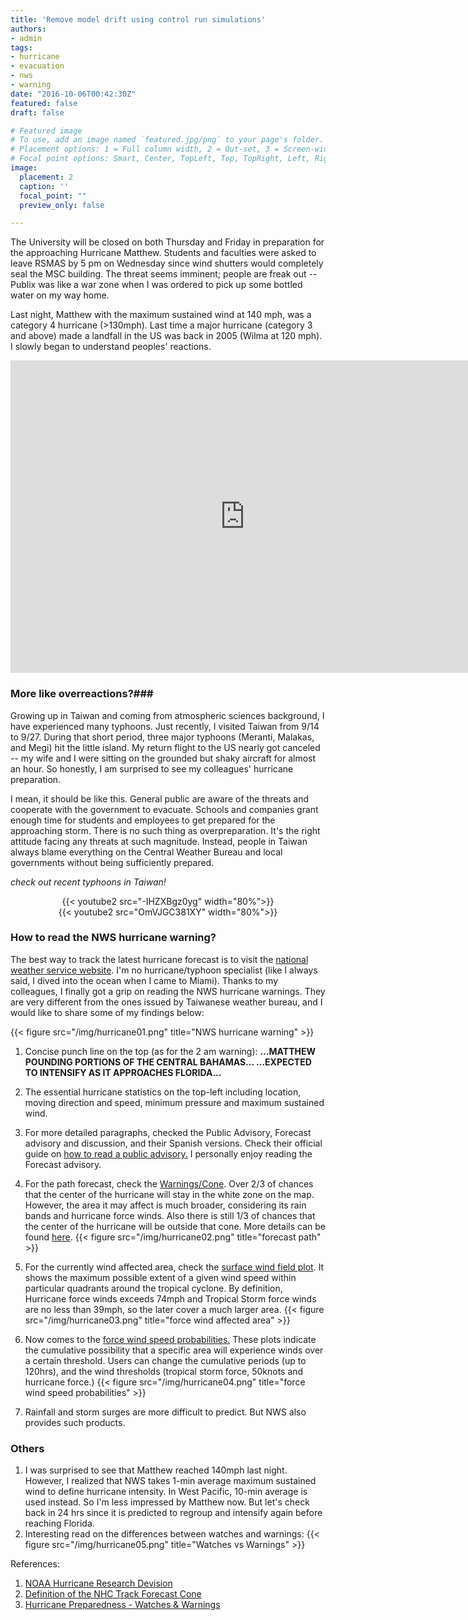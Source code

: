 ```yaml
---
title: 'Remove model drift using control run simulations'
authors:
- admin
tags:
- hurricane
- evacuation
- nws
- warning
date: "2016-10-06T00:42:30Z"
featured: false
draft: false

# Featured image
# To use, add an image named `featured.jpg/png` to your page's folder.
# Placement options: 1 = Full column width, 2 = Out-set, 3 = Screen-width
# Focal point options: Smart, Center, TopLeft, Top, TopRight, Left, Right, BottomLeft, Bottom, BottomRight
image:
  placement: 2
  caption: ''
  focal_point: ""
  preview_only: false

---
```



The University will be closed on both Thursday and Friday in preparation for the approaching Hurricane Matthew. Students and faculties were asked to leave RSMAS by 5 pm on Wednesday since wind shutters would completely seal the MSC building. The threat seems imminent; people are freak out -- Publix was like a war zone when I was ordered to pick up some bottled water on my way home.

Last night, Matthew with the maximum sustained wind at 140 mph, was a category 4 hurricane (>130mph). Last time a major hurricane (category 3 and above) made a landfall in the US was back in 2005 (Wilma at 120 mph). I slowly began to understand peoples' reactions.

<center>
<iframe src="https://embed.windytv.com/?25.720,-80.271,6,menu,message,marker" width="750" height="500" frameborder="0"></iframe>
</center>

### More like overreactions?###

Growing up in Taiwan and coming from atmospheric sciences background, I have experienced many typhoons.  Just recently, I visited Taiwan from 9/14 to 9/27. During that short period, three major typhoons (Meranti, Malakas, and Megi) hit the little island. My return flight to the US nearly got canceled -- my wife and I were sitting on the grounded but shaky aircraft for almost an hour. So honestly, I am surprised to see my colleagues' hurricane preparation. 

I mean, it should be like this. General public are aware of the threats and cooperate with the government to evacuate. Schools and companies grant enough time for students and employees to get prepared for the approaching storm. There is no such thing as overpreparation. It's the right attitude facing any threats at such magnitude. Instead, people in Taiwan always blame everything on the Central Weather Bureau and local governments without being sufficiently prepared.

*check out recent typhoons in Taiwan!*
<center>
{{< youtube2 src="-IHZXBgz0yg" width="80%">}}
</center>

<center>
{{< youtube2 src="OmVJGC381XY" width="80%">}}
</center>


### How to read the NWS hurricane warning? ###
The best way to track the latest hurricane forecast is to visit the [national weather service website](http://www.nhc.noaa.gov/#MATTHEW).  I'm no hurricane/typhoon specialist (like I always said, I dived into the ocean when I came to Miami). Thanks to my colleagues, I finally got a grip on reading the NWS hurricane warnings. They are very different from the ones issued by Taiwanese weather bureau, and I would like to share some of my findings below:

{{< figure src="/img/hurricane01.png" title="NWS hurricane warning" >}}

1. Concise punch line on the top (as for the 2 am warning): **...MATTHEW POUNDING PORTIONS OF THE CENTRAL BAHAMAS... ...EXPECTED TO INTENSIFY AS IT APPROACHES FLORIDA...**
2. The essential hurricane statistics on the top-left including location, moving direction and speed, minimum pressure and maximum sustained wind. 
3. For more detailed paragraphs, checked the Public Advisory, Forecast advisory and discussion, and their Spanish versions. Check their official guide on [how to read a public advisory.](http://www.nhc.noaa.gov/help/tcp.shtml) I personally enjoy reading the Forecast advisory. 
4. For the path forecast, check the [Warnings/Cone](http://www.nhc.noaa.gov/refresh/graphics_at4+shtml/034341.shtml?5-daynl#contents). Over 2/3 of chances that the center of the hurricane will stay in the white zone on the map. However, the area it may affect is much broader, considering its rain bands and hurricane force winds. Also there is still 1/3 of chances that the center of the hurricane will be outside that cone. More details can be found [here](http://www.nhc.noaa.gov/aboutcone.shtml).
{{< figure src="/img/hurricane02.png" title="forecast path" >}}

5. For the currently wind affected area, check the [surface wind field plot](http://www.nhc.noaa.gov/refresh/graphics_at4+shtml/034341.shtml?radii#contents). It shows the maximum possible extent of a given wind speed within particular quadrants around the tropical cyclone. By definition, Hurricane force winds exceeds 74mph and Tropical Storm force winds are no less than 39mph, so the later cover a much larger area. 
{{< figure src="/img/hurricane03.png" title="force wind affected area" >}}

6. Now comes to the [force wind speed probabilities.](http://www.nhc.noaa.gov/refresh/graphics_at4+shtml/034341.shtml?tswind120#contents) These plots indicate the cumulative possibility that a specific area will experience winds over a certain threshold. Users can change the cumulative periods (up to 120hrs), and the wind thresholds (tropical storm force, 50knots and hurricane force.)
{{< figure src="/img/hurricane04.png" title="force wind speed probabilities" >}}

7. Rainfall and storm surges are more difficult to predict. But NWS also provides such products. 

### Others
1. I was surprised to see that Matthew reached 140mph last night. However, I realized that NWS takes 1-min average maximum sustained wind to define hurricane intensity. In West Pacific, 10-min average is used instead. So I'm less impressed by Matthew now. But let's check back in 24 hrs since it is predicted to regroup and intensify again before reaching Florida.
2. Interesting read on the differences between watches and warnings:
{{< figure src="/img/hurricane05.png" title="Watches vs Warnings" >}}


References:

1. [NOAA Hurricane Research Devision](http://www.aoml.noaa.gov/hrd/tcfaq/A3.html)
2. [Definition of the NHC Track Forecast Cone](http://www.nhc.noaa.gov/aboutcone.shtml)
3. [Hurricane Preparedness - Watches & Warnings](http://www.nhc.noaa.gov/prepare/wwa.php)
